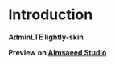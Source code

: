 Introduction
============

**AdminLTE lightly-skin**


**Preview on [Almsaeed Studio](https://almsaeedstudio.com)**
